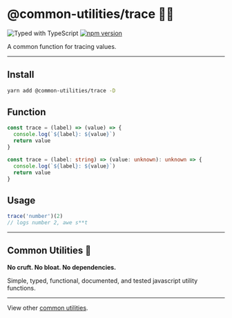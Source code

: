 # @common-utilities/trace 🧰👤

![Typed with TypeScript](https://flat.badgen.net/badge/icon/Typed?icon=typescript&label&labelColor=blue&color=555555)
[![npm version](https://badge.fury.io/js/%40common-utilities%2Ftrace.svg)](https://badge.fury.io/js/%40common-utilities%2Ftrace)

A common function for tracing values.

---

## Install

```bash
yarn add @common-utilities/trace -D
```

## Function

```typescript
const trace = (label) => (value) => {
  console.log(`${label}: ${value}`)
  return value
}
```

```typescript
const trace = (label: string) => (value: unknown): unknown => {
  console.log(`${label}: ${value}`)
  return value
}
```

## Usage

```typescript
trace('number')(2)
// logs number 2, awe s**t
```

---

## Common Utilities 🧰

**No cruft. No bloat. No dependencies.**

Simple, typed, functional, documented, and tested javascript utility functions.

---

View other [common utilities](https://github.com/yowainwright/common-utilities).

